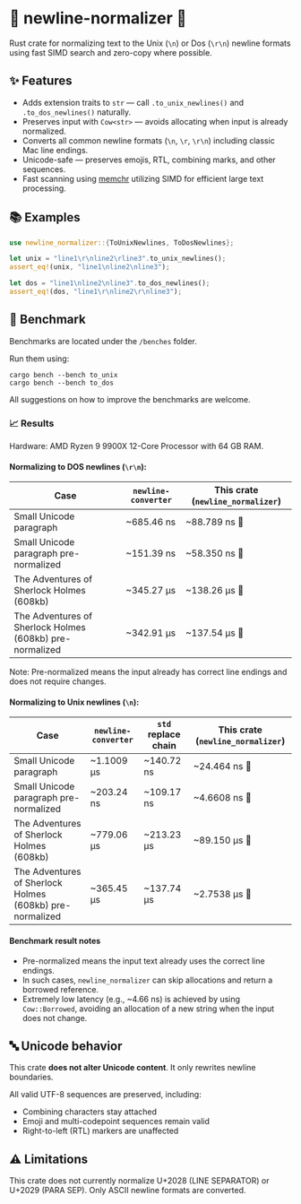 # 🧹 newline-normalizer 🧹

Rust crate for normalizing text to the Unix (`\n`) or Dos (`\r\n`) newline formats using fast SIMD search and zero-copy where possible.

## ✨ Features

- Adds extension traits to `str` — call `.to_unix_newlines()` and `.to_dos_newlines()` naturally.
- Preserves input with `Cow<str>` — avoids allocating when input is already normalized.
- Converts all common newline formats (`\n`, `\r`, `\r\n`) including classic Mac line endings.
- Unicode-safe — preserves emojis, RTL, combining marks, and other sequences.
- Fast scanning using [memchr](https://github.com/BurntSushi/memchr) utilizing SIMD for efficient large text processing.

## 📚 Examples

```rust
use newline_normalizer::{ToUnixNewlines, ToDosNewlines};

let unix = "line1\r\nline2\rline3".to_unix_newlines();
assert_eq!(unix, "line1\nline2\nline3");

let dos = "line1\nline2\nline3".to_dos_newlines();
assert_eq!(dos, "line1\r\nline2\r\nline3");
```

## 🚀 Benchmark

Benchmarks are located under the `/benches` folder.

Run them using:
```
cargo bench --bench to_unix
cargo bench --bench to_dos
```

All suggestions on how to improve the benchmarks are welcome.

### 📈 Results

Hardware: AMD Ryzen 9 9900X 12-Core Processor with 64 GB RAM.

#### Normalizing to DOS newlines (`\r\n`):

| Case | `newline-converter` | This crate (`newline_normalizer`) |
| ---- | ----------------- | --------------------------------|
Small Unicode paragraph | ~685.46 ns | ~88.789 ns 🚀
Small Unicode paragraph pre-normalized | ~151.39 ns | ~58.350 ns 🚀
The Adventures of Sherlock Holmes (608kb) | ~345.27 µs | ~138.26 µs 🚀
The Adventures of Sherlock Holmes (608kb) pre-normalized | ~342.91 µs | ~137.54 µs 🚀

Note: Pre-normalized means the input already has correct line endings and does not require changes.

#### Normalizing to Unix newlines (`\n`):

| Case | `newline-converter` | `std` replace chain | This crate (`newline_normalizer`) |
| ---- | ----------------- | ----------------- | --------------------------------|
Small Unicode paragraph | ~1.1009 µs | ~140.72 ns | ~24.464 ns 🚀 | 
Small Unicode paragraph pre-normalized | ~203.24 ns | ~109.17 ns | ~4.6608 ns 🚀
The Adventures of Sherlock Holmes (608kb) | ~779.06 µs | ~213.23 µs | ~89.150 µs 🚀
The Adventures of Sherlock Holmes (608kb) pre-normalized | ~365.45 µs | ~137.74 µs | ~2.7538 µs 🚀

#### Benchmark result notes

- Pre-normalized means the input text already uses the correct line endings.
- In such cases, `newline_normalizer` can skip allocations and return a borrowed reference.
- Extremely low latency (e.g., ~4.66 ns) is achieved by using `Cow::Borrowed`, avoiding an allocation of a new string when the input does not change.

## 🔤 Unicode behavior

This crate **does not alter Unicode content**. It only rewrites newline boundaries.

All valid UTF-8 sequences are preserved, including:

- Combining characters stay attached
- Emoji and multi-codepoint sequences remain valid
- Right-to-left (RTL) markers are unaffected

## ⚠️ Limitations

This crate does not currently normalize U+2028 (LINE SEPARATOR) or U+2029 (PARA SEP). Only ASCII newline formats are converted.